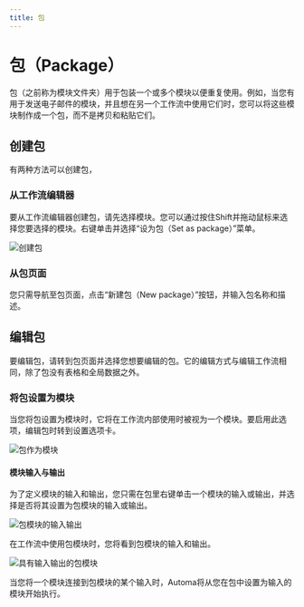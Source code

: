 ```yaml
---
title: 包
---
```


# 包（Package）

包（之前称为模块文件夹）用于包装一个或多个模块以便重复使用。例如，当您有用于发送电子邮件的模块，并且想在另一个工作流中使用它们时，您可以将这些模块制作成一个包，而不是拷贝和粘贴它们。

## 创建包

有两种方法可以创建包，

### 从工作流编辑器
要从工作流编辑器创建包，请先选择模块。您可以通过按住Shift并拖动鼠标来选择您要选择的模块。右键单击并选择“设为包（Set as package）”菜单。

![创建包](/images/reference/package-workflow_i2hme2.gif)

### 从包页面
您只需导航至包页面，点击“新建包（New package）”按钮，并输入包名称和描述。

## 编辑包
要编辑包，请转到包页面并选择您想要编辑的包。它的编辑方式与编辑工作流相同，除了包没有表格和全局数据之外。

### 将包设置为模块

当您将包设置为模块时，它将在工作流内部使用时被视为一个模块。要启用此选项，编辑包时转到设置选项卡。

![包作为模块](/images/reference/package-as-block_xbi00q.gif)

#### 模块输入与输出

为了定义模块的输入和输出，您只需在包里右键单击一个模块的输入或输出，并选择是否将其设置为包模块的输入或输出。

![包模块的输入输出](/images/reference/package-IO_lzpfoz.gif)

在工作流中使用包模块时，您将看到包模块的输入和输出。

![具有输入输出的包模块](/images/reference/chrome_emrfNdNVz0_jgecef.png)

当您将一个模块连接到包模块的某个输入时，Automa将从您在包中设置为输入的模块开始执行。